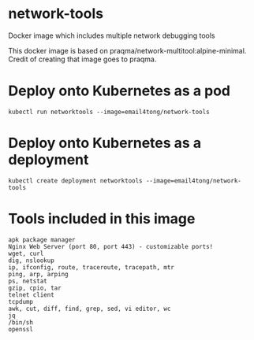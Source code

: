 # network-tools
Docker image which includes multiple network debugging tools

This docker image is based on praqma/network-multitool:alpine-minimal.
Credit of creating that image goes to praqma.

# Deploy onto Kubernetes as a pod

```
kubectl run networktools --image=email4tong/network-tools
```

# Deploy onto Kubernetes as a deployment

```
kubectl create deployment networktools --image=email4tong/network-tools
```

# Tools included in this image

```
apk package manager
Nginx Web Server (port 80, port 443) - customizable ports!
wget, curl
dig, nslookup
ip, ifconfig, route, traceroute, tracepath, mtr
ping, arp, arping
ps, netstat
gzip, cpio, tar
telnet client
tcpdump
awk, cut, diff, find, grep, sed, vi editor, wc
jq
/bin/sh
openssl
```
